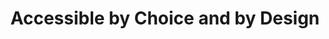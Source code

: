 ---
title: "Accessible by Choice and by Design"
layout: post
lang: en
lang-ref: 303-accessible
section: 3
category: 
  - diversity
hero:
  image:
    src: 3.3-tx-heading.jpg
    alt: A photo of a colourful keyboard where each key has extra labelling that indicates accessibility features.
  standards:
    - users
    - accessibility
blocks:
  - type: title
    label: Our Philosophical Approach
  - Our team cares deeply about building for accessibility. Accessibility is about making things that anyone can use. It’s about investing the time in making a product that works for everyone, and caring about how easy it is to use, regardless of a person’s individual needs when it comes to accessing content. Being a product team in government we are afforded the time to do it right, which some of our developers have lamented is not often the case in the private sector.
  - The world we want to be part of is a world where everyone’s skills and life paths are valued, so in this instance we’re glad to be building a product in government where we can focus efforts on doing the right thing. 
  - In the context of an application that is always being changed and improved, it’s not good enough to be accessible at a single point in time. Even if it were, there are always ways to improve further. Instead, we’re now thinking about “being accessible” as a process of continuous improvement.
  - type: title
    label: Setting up for Accessibility
  - Every feature we build needs to be accessible, but like making a great plate of nachos, you need the right ingredients to even get started. For our team, a few things have stood out as being particularly helpful over time.
  - "<strong style=\"letter-spacing: -1px;\" data-h2-font-weight=\"b(800)\" data-h2-font-color=\"b(purple)\">In-House Expertise:</strong> One of the first developers we hired onto the team specialized in building accessible web applications and this has proven to be immensely important for our product’s development. Having someone on the team that people can turn to for advice helps get everyone familiar with their responsibilities and sets expectations."
  - "<strong style=\"letter-spacing: -1px;\" data-h2-font-weight=\"b(800)\" data-h2-font-color=\"b(purple)\">Accessible Design System:</strong> Giving developers the tools to help them is also key. Over time we’ve been able to build an in-house design system that does a lot of the accessibility work for our developers: ensuring color contrast is adequate, components like the menu or modals (pop-ups) behave properly, and key accessibility considerations are already built into the design options."
  - "<strong style=\"letter-spacing: -1px;\" data-h2-font-weight=\"b(800)\" data-h2-font-color=\"b(purple)\">Building for Mobile Devices:</strong> Our design system, and application, are built to work on screens of all sizes, whether computer screens or phones. This is important for lots of users, but increasingly we feel this is an important part of building an accessible application. We can’t reliably make assumptions about the ways people use assistive technologies or the devices they need. People are diverse and we need to build accessible products for as many  use cases as we can. In today’s world, that has to include mobile devices."
  - "<strong style=\"letter-spacing: -1px;\" data-h2-font-weight=\"b(800)\" data-h2-font-color=\"b(purple)\">Automated Testing to Catch the Easy Stuff:</strong> Other tools for our developers like Google’s Lighthouse, which can automatically catch some accessibility concerns, have also become staples of our development process. These tools can give you a false sense of accomplishment though and rarely mean that your application is accessible on their own. For us, getting these automated tools to pass at 100% is the easy part, getting the application working acceptably in the real world is the challenge."
  - "<strong style=\"letter-spacing: -1px;\" data-h2-font-weight=\"b(800)\" data-h2-font-color=\"b(purple)\">Testing with Real Users to Catch the Nuances:</strong> For actual testing of our application with assistive technologies, we’ve dabbled in using screen-readers ourselves, but haven’t stuck with it. While useful, the practice is flawed because we don’t use assistive technologies the way someone who needs them everyday. Even if we did, it’s still only one combination of assistive technologies and there are many more to consider. Instead of trying to do final accessibility testing ourselves, we now rely on a third party service that connects us with real people that use assistive technologies. The company we’ve used for this is called <a href=\"https://makeitfable.com\" target=\"_blank\" rel=\"noreferrer\" title=\"Visit Fable.\">Fable</a> and we have their users test our features before we consider anything to be ready for the public."
  - The best part is that these testers will be using a variety of different browsers and assistive technologies, so you can have more confidence that your application works for everyone. Working with Fable allows Talent Cloud to encounter and be tested against “edge cases” that wouldn’t be caught by automated testing, but are a critical part of building a truly inclusive product.
  - type: callout
    content: 
      - "The Accessibility, Accommodation and Adaptive Computer Technology (AAACT) offers training, tools and testing services to help departments create accessible digital content that is inclusive by design such as documents, presentations and web content. For those in the Government of Canada looking to learn more about accessibility, this team is a great resource."
  - type: title
    label: Our Development Pipeline for Accessibility
  - Testing for accessibility with real users is an important part of our process for building an accessible application, but it’s far from the end of it. Accessibility gets considered at almost every stage of the development process.
  - type: graphic
    size: 100
    src: 3.3-en-accessibility.png
    alt: "A graphic representing Talent Cloud's development pipeline for accessibility. It contains three key steps. The first step is feature proposals by the policy shop team where accessibility implications are discussed with designers. The second step is performed in a loop that contains three parts and cycles until a feature is deemed ready and accessible. The first part is mocking features with the UX team, where an expert on the team is consulted to see if there are accessibility concerns (some features never make it past this point, even if people are excited about them) and issues are addressed or flagged for the development team. The second step is coding, where the feature must pass a series of automated tests at ~100% (this is the easy part, but it's not enough on its own) and the design system is updated, if necessary, to make future features easier to implement. The third step is accessibility testing with Fable, where features are tested with people who use multiple assistive technologies and browsers. This loop iterates until all concerns are addressed. The third step in the pipeline is releasing the feature, where any remaining issues raised by real users of the product are addressed."
  - type: title
    label: What this Looks like in Practice
  - "We wanted to share an example of how much working with real users changes the outcome of the product, even after a design passes a number of automated accessibility tests. This is meant to highlight that <strong style=\"letter-spacing: -1px;\" data-h2-font-weight=\"b(800)\" data-h2-font-color=\"b(purple)\">an algorithm alone shouldn’t be what gets to determine if something is considered “accessible.” This can only truly be determined by those with real world experiences of requiring accessible solutions</strong>."
  - Here are two before-and-after reports from Fable that we received for the new reusable menu for our design system. Our first attempt followed standard practices and we made the assumption that tabbing through the menu would be the best way to navigate it with the keyboard. We had heard that menus could be some of the most difficult elements to navigate with assistive technologies, so we were expecting to have more work to do but the results were even worse than expected. The menu seemed to work fine to us, but users were simply unable to navigate it.
  - type: graphic
    size: 100
    src: 3.3-fable-1.jpg
    alt: "A screenshot of Fable's software that shows feedback summaries on the accessibility of our initial navigation interface. The feedback indicates the interface was difficult to navigate and required improvement."
  - A lot of effort and research went into our second attempt. Descriptive text was added to explain how to navigate the menu, we switched to a combination of tabbing and arrow keys for navigation, and the escape key was added to close submenus to give just a few examples. The results of our second round of testing were completely different. People with a variety of combinations of assistive technology and browsers were now able to complete the same tasks from before. Menus can be difficult to get right, so this felt like a big win for our team.
  - type: graphic
    size: 100
    src: 3.3-fable-2.jpg
    alt: "A screenshot of Fable's software that shows feedback summaries on the accessibility of our newly improved navigation interface. The feedback indicates that this iteration was much easier to use."
  - Our approach to building accessible applications has evolved a lot since we first started. Because we’re always improving our application, it means we are continuously working to improve the accessibility of our site too. The lessons that have been learned over the years about product design and development are equally applicable to building for accessibility. The best way to obtain the outcomes we want, whether it’s cyber security, interactivity or accessibility, is to build them into each part of the process and test with real users. This has proven time and again, to be more effective than tagging on a compliance exercise at the end of the process.
---